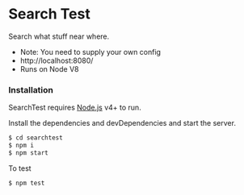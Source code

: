 # Search Test

Search what stuff near where.

  - Note: You need to supply your own config
  - http://localhost:8080/
  - Runs on Node V8

### Installation

SearchTest requires [Node.js](https://nodejs.org/) v4+ to run.

Install the dependencies and devDependencies and start the server.

```sh
$ cd searchtest
$ npm i
$ npm start
```

To test

```sh
$ npm test
```
